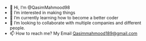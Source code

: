 - 👋 Hi, I’m @QasimMahmood98
- 👀 I’m interested in making things
- 🌱 I’m currently learning how to become a better coder
- 💞️ I’m looking to collaborate with multiple companies and different people.
- 📫 How to reach me? My Email Qasimmahmood189@gmail.com

<!---
QasimMahmood98/QasimMahmood98 is a ✨ special ✨ repository because its `README.md` (this file) appears on your GitHub profile.
You can click the Preview link to take a look at your changes.
--->
